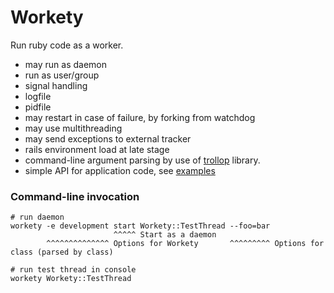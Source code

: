 Workety
=======

Run ruby code as a worker.

* may run as daemon
* run as user/group
* signal handling
* logfile
* pidfile
* may restart in case of failure, by forking from watchdog
* may use multithreading
* may send exceptions to external tracker
* rails environment load at late stage
* command-line argument parsing by use of [trollop](http://trollop.rubyforge.org) library.
* simple API for application code, see [examples](https://github.com/senotrusov/workety/tree/master/lib/workety/test)


### Command-line invocation

```
# run daemon
workety -e development start Workety::TestThread --foo=bar
                       ^^^^^ Start as a daemon 
        ^^^^^^^^^^^^^^ Options for Workety       ^^^^^^^^^ Options for class (parsed by class)

# run test thread in console
workety Workety::TestThread
```
